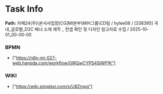 # Task Info

**Path:** 카페24(주)\본사사업장\[CG]MI본부\MIH그룹\CD팀 / hylee08 / [338395] 국내_글로벌_D2C 배너 소재 제작 _ 컨셉 확인 및 디자인 참고자료 수집 / 2025-10-01_00-00-00

### BPMN
- ["https://n8n-mi-027-web.hanpda.com/workflow/GlRQwCYPS4SIWFfK"]

### WIKI
- ["https://wiki.simplexi.com/x/U8Zmpg"]

